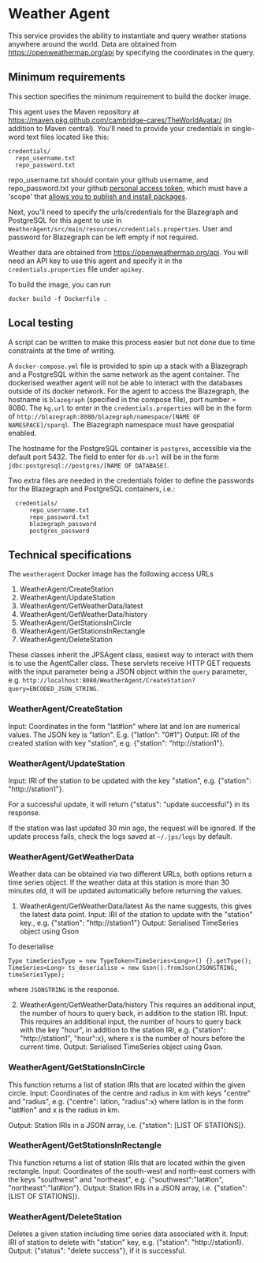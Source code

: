 # Weather Agent
This service provides the ability to instantiate and query weather stations anywhere around the world. Data are obtained from https://openweathermap.org/api by specifying the coordinates in the query.

## Minimum requirements
This section specifies the minimum requirement to build the docker image. 

This agent uses the Maven repository at https://maven.pkg.github.com/cambridge-cares/TheWorldAvatar/ (in addition to Maven central).
You'll need to provide your credentials in single-word text files located like this:
```
credentials/
  repo_username.txt
  repo_password.txt
```

repo_username.txt should contain your github username, and repo_password.txt your github [personal access token](https://docs.github.com/en/github/authenticating-to-github/creating-a-personal-access-token), which must have a 'scope' that [allows you to publish and install packages](https://docs.github.com/en/packages/working-with-a-github-packages-registry/working-with-the-apache-maven-registry#authenticating-to-github-packages).

Next, you'll need to specify the urls/credentials for the Blazegraph and PostgreSQL for this agent to use in `WeatherAgent/src/main/resources/credentials.properties`. User and password for Blazegraph can be left empty if not required.

Weather data are obtained from https://openweathermap.org/api. You will need an API key to use this agent and specify it in the `credentials.properties` file under `apikey`.

To build the image, you can run 
```
docker build -f Dockerfile .
```

## Local testing
A script can be written to make this process easier but not done due to time constraints at the time of writing.

A `docker-compose.yml` file is provided to spin up a stack with a Blazegraph and a PostgreSQL within the same network as the agent container. The dockerised weather agent will not be able to interact with the databases outside of its docker network. For the agent to access the Blazegraph, the hostname is `blazegraph` (specified in the compose file), port number = 8080. The `kg.url` to enter in the `credentials.properties` will be in the form of `http://blazegraph:8080/blazegraph/namespace/[NAME OF NAMESPACE]/sparql`. The Blazegraph namespace must have geospatial enabled.

The hostname for the PostgreSQL container is `postgres`, accessible via the default port 5432. The field to enter for `db.url` will be in the form `jdbc:postgresql://postgres/[NAME OF DATABASE]`.

Two extra files are needed in the credentials folder to define the passwords for the Blazegraph and PostgreSQL containers, i.e.:
```
  credentials/
      repo_username.txt
      repo_password.txt
      blazegraph_password
      postgres_password
```

## Technical specifications
The `weatheragent` Docker image has the following access URLs

1. WeatherAgent/CreateStation
2. WeatherAgent/UpdateStation
3. WeatherAgent/GetWeatherData/latest
4. WeatherAgent/GetWeatherData/history
5. WeatherAgent/GetStationsInCircle
6. WeatherAgent/GetStationsInRectangle
7. WeatherAgent/DeleteStation

These classes inherit the JPSAgent class, easiest way to interact with them is to use the AgentCaller class. These servlets receive HTTP GET requests with the input parameter being a JSON object within the `query` parameter, e.g. `http://localhost:8080/WeatherAgent/CreateStation?query=ENCODED_JSON_STRING`.

### WeatherAgent/CreateStation
Input: Coordinates in the form "lat#lon" where lat and lon are numerical values. The JSON key is "latlon". E.g. {"latlon": "0#1"}
Output: IRI of the created station with key "station", e.g. {"station": "http://station1"}.

### WeatherAgent/UpdateStation
Input: IRI of the station to be updated with the key "station", e.g. {"station": "http://station1"}.

For a successful update, it will return {"status": "update successful"} in its response.

If the station was last updated 30 min ago, the request will be ignored. If the update process fails, check the logs saved at `~/.jps/logs` by default.

### WeatherAgent/GetWeatherData
Weather data can be obtained via two different URLs, both options return a time series object. If the weather data at this station is more than 30 minutes old, it will be updated automatically before returning the values.

1) WeatherAgent/GetWeatherData/latest
As the name suggests, this gives the latest data point.
Input: IRI of the station to update with the "station" key., e.g. {"station": "http://station1"}
Output: Serialised TimeSeries object using Gson

To deserialise
```
Type timeSeriesType = new TypeToken<TimeSeries<Long>>() {}.getType();
TimeSeries<Long> ts_deserialise = new Gson().fromJson(JSONSTRING, timeSeriesType);
 ```
 where `JSONSTRING` is the response.

 2) WeatherAgent/GetWeatherData/history
 This requires an additional input, the number of hours to query back, in addition to the station IRI.
 Input: This requires an additional input, the number of hours to query back with the key "hour", in addition to the station IRI, e.g. {"station": "http://station1", "hour":x}, where x is the number of hours before the current time.
 Output: Serialised TimeSeries object using Gson.

### WeatherAgent/GetStationsInCircle
This function returns a list of station IRIs that are located within the given circle.
Input: Coordinates of the centre and radius in km with keys "centre" and "radius", e.g. {"centre": latlon, "radius":x} where latlon is in the form "lat#lon" and x is the radius in km.

Output: Station IRIs in a JSON array, i.e. {"station": [LIST OF STATIONS]}.

### WeatherAgent/GetStationsInRectangle
This function returns a list of station IRIs that are located within the given rectangle.
Input: Coordinates of the south-west and north-east corners with the keys "southwest" and "northeast", e.g. {"southwest":"lat#lon", "northeast":"lat#lon"}.
Output: Station IRIs in a JSON array, i.e. {"station": [LIST OF STATIONS]}.

### WeatherAgent/DeleteStation
Deletes a given station including time series data associated with it.
Input: IRI of station to delete with "station" key, e.g. {"station": "http://station1}.
Output: {"status": "delete success"}, if it is successful.




